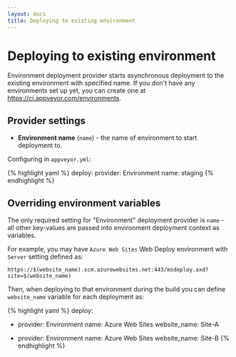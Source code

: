 ```yaml
---
layout: docs
title: Deploying to existing environment
---
```


# Deploying to existing environment

Environment deployment provider starts asynchronous deployment to the existing environment with specified name.  If you don't have any environments set up yet, you can create one at https://ci.appveyor.com/environments.

## Provider settings

* **Environment name** (`name`) - the name of environment to start deployment to.

Configuring in `appveyor.yml`:

{% highlight yaml %}
deploy:
  provider: Environment
  name: staging
{% endhighlight %}

## Overriding environment variables

The only required setting for "Environment" deployment provider is `name` - all other key-values are passed into environment deployment context as variables.

For example, you may have `Azure Web Sites` Web Deploy environment with `Server` setting defined as:

    https://$(website_name).scm.azurewebsites.net:443/msdeploy.axd?site=$(website_name)

Then, when deploying to that environment during the build you can define `website_name` variable for each deployment as:

{% highlight yaml %}
deploy:
- provider: Environment
  name: Azure Web Sites
  website_name: Site-A

- provider: Environment
  name: Azure Web Sites
  website_name: Site-B
{% endhighlight %}
